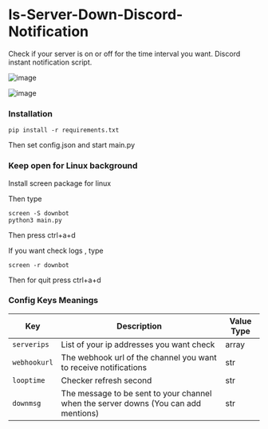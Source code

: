 # Is-Server-Down-Discord-Notification

Check if your server is on or off for the time interval you want. Discord instant notification script.

![image](https://user-images.githubusercontent.com/38614710/106111494-1fe6bc00-615d-11eb-94b2-95ea46aa111d.png)

![image](https://user-images.githubusercontent.com/38614710/106111858-a00d2180-615d-11eb-9e98-7c6b50bdffe0.png)


### Installation

`pip install -r requirements.txt`

Then set config.json and start main.py

### Keep open for Linux background

Install screen package for linux

Then type

```
screen -S downbot
python3 main.py
```

Then press ctrl+a+d

If you want check logs , type

```
screen -r downbot
```

Then for quit press ctrl+a+d

### Config Keys Meanings

| Key          | Description                                                                         | Value Type |
| ------------ | ----------------------------------------------------------------------------------- | ---------- |
| `serverips`  | List of your ip addresses you want check                                            | array      |
| `webhookurl` | The webhook url of the channel you want to receive notifications                    | str        |
| `looptime`   | Checker refresh second                                                              | str        |
| `downmsg`    | The message to be sent to your channel when the server downs (You can add mentions) | str        |
